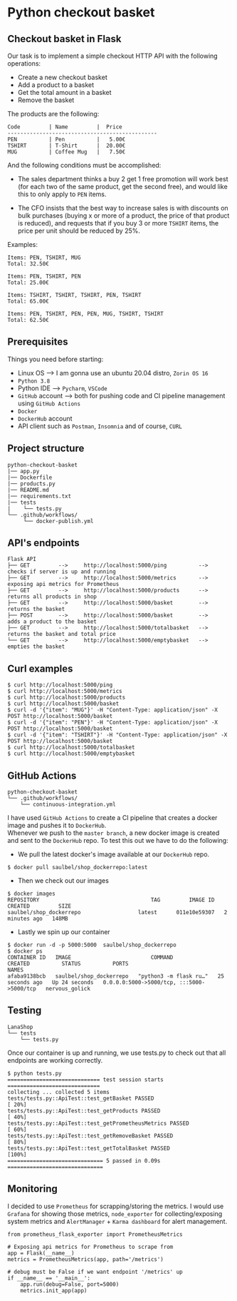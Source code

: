# Python checkout basket
## Checkout basket in Flask
Our task is to implement a simple checkout HTTP API with the following operations:
- Create a new checkout basket
- Add a product to a basket
- Get the total amount in a basket
- Remove the basket

The products are the following:
```
Code         | Name         |  Price
-----------------------------------------------
PEN          | Pen          |   5.00€
TSHIRT       | T-Shirt      |  20.00€
MUG          | Coffee Mug   |   7.50€
```
And the following conditions must be accomplished:
 * The sales department thinks a buy 2 get 1 free promotion will work best (for each two of the same product, get the second free), and would like this to only apply to `PEN` items.

 * The CFO insists that the best way to increase sales is with discounts on bulk purchases (buying x or more of a product, the price of that product is reduced), and requests that if you buy 3 or more `TSHIRT` items, the price per unit should be reduced by 25%.

Examples:

    Items: PEN, TSHIRT, MUG
    Total: 32.50€

    Items: PEN, TSHIRT, PEN
    Total: 25.00€

    Items: TSHIRT, TSHIRT, TSHIRT, PEN, TSHIRT
    Total: 65.00€

    Items: PEN, TSHIRT, PEN, PEN, MUG, TSHIRT, TSHIRT
    Total: 62.50€

## Prerequisites
Things you need before starting:
* Linux OS --> I am gonna use an ubuntu 20.04 distro, `Zorin OS 16`
* `Python 3.8`
* Python IDE --> `Pycharm`, `VSCode`
* `GitHub` account --> both for pushing code and CI pipeline management using `GitHub Actions`
* `Docker`
* `DockerHub` account
* API client such as `Postman`, `Insomnia` and of course, `CURL`

## Project structure
```
python-checkout-basket
|── app.py
|── Dockerfile
|── products.py
|── README.md
|── requirements.txt
|── tests
|    └── tests.py
└── .github/workflows/
     └── docker-publish.yml
```

## API's endpoints
```
Flask API
├── GET         -->     http://localhost:5000/ping          -->      checks if server is up and running
├── GET         -->     http://localhost:5000/metrics       -->      exposing api metrics for Prometheus 
├── GET         -->     http://localhost:5000/products      -->      returns all products in shop
├── GET         -->     http://localhost:5000/basket        -->      returns the basket
├── POST        -->     http://localhost:5000/basket        -->      adds a product to the basket
├── GET         -->     http://localhost:5000/totalbasket   -->      returns the basket and total price
└── GET         -->     http://localhost:5000/emptybasket   -->      empties the basket   
```

## Curl examples
```
$ curl http://localhost:5000/ping
$ curl http://localhost:5000/metrics
$ curl http://localhost:5000/products
$ curl http://localhost:5000/basket
$ curl -d '{"item": "MUG"}' -H "Content-Type: application/json" -X POST http://localhost:5000/basket
$ curl -d '{"item": "PEN"}' -H "Content-Type: application/json" -X POST http://localhost:5000/basket
$ curl -d '{"item": "TSHIRT"}' -H "Content-Type: application/json" -X POST http://localhost:5000/basket
$ curl http://localhost:5000/totalbasket
$ curl http://localhost:5000/emptybasket
```

## GitHub Actions
```
python-checkout-basket
└── .github/workflows/
    └── continuous-integration.yml
```
I have used `GitHub Actions` to create a CI pipeline that creates a docker image and pushes it to `DockerHub`.<br/>
Whenever we push to the `master branch`, a new docker image is created and sent to the `DockerHub` repo.
To test this out we have to do the following: <br/>
- We pull the latest docker's image available at our `DockerHub` repo.
```
$ docker pull saulbel/shop_dockerrepo:latest
```
- Then we check out our images
```
$ docker images
REPOSITORY                                   TAG         IMAGE ID       CREATED         SIZE
saulbel/shop_dockerrepo                  latest      011e10e59307   2 minutes ago   148MB
```
- Lastly we spin up our container
```
$ docker run -d -p 5000:5000  saulbel/shop_dockerrepo
$ docker ps
CONTAINER ID   IMAGE                         COMMAND                  CREATED          STATUS          PORTS                                       NAMES
afaba9138bcb   saulbel/shop_dockerrepo   "python3 -m flask ru…"   25 seconds ago   Up 24 seconds   0.0.0.0:5000->5000/tcp, :::5000->5000/tcp   nervous_golick
```

## Testing
```
LanaShop
└── tests
    └── tests.py
```
Once our container is up and running, we use tests.py to check out that all endpoints are working correctly.
```
$ python tests.py 
============================= test session starts =============================
collecting ... collected 5 items
tests/tests.py::ApiTest::test_getBasket PASSED                           [ 20%]
tests/tests.py::ApiTest::test_getProducts PASSED                         [ 40%]
tests/tests.py::ApiTest::test_getPrometheusMetrics PASSED                [ 60%]
tests/tests.py::ApiTest::test_getRemoveBasket PASSED                     [ 80%]
tests/tests.py::ApiTest::test_getTotalBasket PASSED                      [100%]
============================== 5 passed in 0.09s ==============================
```

## Monitoring
I decided to use `Prometheus` for scrapping/storing the metrics. I would use `Grafana` for showing those metrics, `node_exporter` for collecting/exposing system metrics and `AlertManager` + `Karma dashboard` for alert management.
```
from prometheus_flask_exporter import PrometheusMetrics

# Exposing api metrics for Prometheus to scrape from
app = Flask(__name__)
metrics = PrometheusMetrics(app, path='/metrics')

# debug must be False if we want endpoint '/metrics' up 
if __name__ == '__main__':
    app.run(debug=False, port=5000)
    metrics.init_app(app)
```
